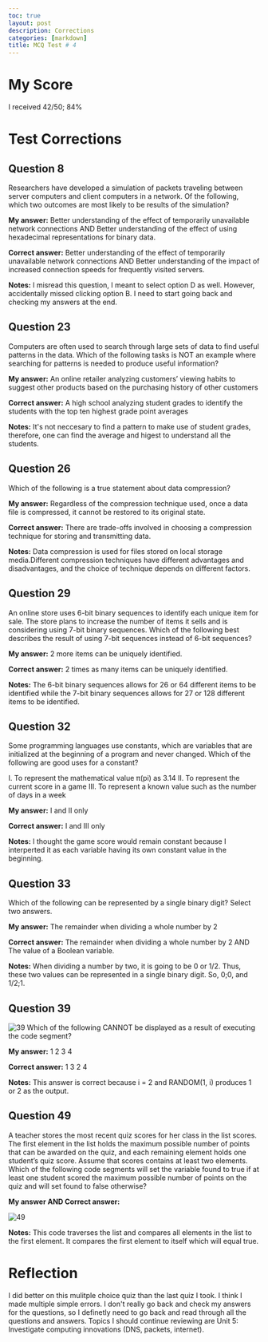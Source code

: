 ```yaml
---
toc: true
layout: post
description: Corrections 
categories: [markdown]
title: MCQ Test # 4 
---
```


# My Score

I received 42/50; 84% 

# Test Corrections 

## Question 8

Researchers have developed a simulation of packets traveling between server computers and client computers in a network. Of the following, which two outcomes are most likely to be results of the simulation?

**My answer:** Better understanding of the effect of temporarily unavailable network connections AND Better understanding of the effect of using hexadecimal representations for binary data. 

**Correct answer:** Better understanding of the effect of temporarily unavailable network connections AND Better understanding of the impact of increased connection speeds for frequently visited servers. 

**Notes:** I misread this question, I meant to select option D as well. However, accidentally missed clicking option B. I need to start going back and checking my answers at the end. 

## Question 23

Computers are often used to search through large sets of data to find useful patterns in the data. Which of the following tasks is NOT an example where searching for patterns is needed to produce useful information?

**My answer:** An online retailer analyzing customers’ viewing habits to suggest other products based on the purchasing history of other customers

**Correct answer:** A high school analyzing student grades to identify the students with the top ten highest grade point averages

**Notes:** It's not neccesary to find a pattern to make use of student grades, therefore, one can find the average and higest to understand all the students. 

## Question 26

Which of the following is a true statement about data compression?

**My answer:** Regardless of the compression technique used, once a data file is compressed, it cannot be restored to its original state.

**Correct answer:** There are trade-offs involved in choosing a compression technique for storing and transmitting data.

**Notes:** Data compression is used for files stored on local storage media.Different compression techniques have different advantages and disadvantages, and the choice of technique depends on different factors. 

## Question 29

An online store uses 6-bit binary sequences to identify each unique item for sale. The store plans to increase the number of items it sells and is considering using 7-bit binary sequences. Which of the following best describes the result of using 7-bit sequences instead of 6-bit sequences?

**My answer:** 2 more items can be uniquely identified.

**Correct answer:** 2 times as many items can be uniquely identified.

**Notes:** The 6-bit binary sequences allows for 26 or 64 different items to be identified while the 7-bit binary sequences allows for 27 or 128 different items to be identified. 

## Question 32

Some programming languages use constants, which are variables that are initialized at the beginning of a program and never changed. Which of the following are good uses for a constant?

I. To represent the mathematical value π(pi) as 3.14
II. To represent the current score in a game
III. To represent a known value such as the number of days in a week

**My answer:** I and II only

**Correct answer:** I and III only

**Notes:** I thought the game score would remain constant because I interperted it as each variable having its own constant value in the beginning. 

## Question 33

Which of the following can be represented by a single binary digit? Select two answers.

**My answer:** The remainder when dividing a whole number by 2

**Correct answer:** The remainder when dividing a whole number by 2 AND The value of a Boolean variable. 

**Notes:** When dividing a number by two, it is going to be 0 or 1/2. Thus, these two values can be represented in a single binary digit. So, 0;0, and 1/2;1.

## Question 39

![39](https://cdn.discordapp.com/attachments/1010052426490982461/1093356051325272074/VR165845.g03.png)
Which of the following CANNOT be displayed as a result of executing the code segment?

**My answer:** 1 2 3 4

**Correct answer:** 1 3 2 4

**Notes:** This answer is correct because i = 2 and RANDOM(1, i) produces 1 or 2 as the output. 

## Question 49

A teacher stores the most recent quiz scores for her class in the list scores. The first element in the list holds the maximum possible number of points that can be awarded on the quiz, and each remaining element holds one student’s quiz score. Assume that scores contains at least two elements. Which of the following code segments will set the variable found to true if at least one student scored the maximum possible number of points on the quiz and will set found to false otherwise?

**My answer AND Correct answer:** 

![49](https://cdn.discordapp.com/attachments/1010052426490982461/1093320220032110752/MCQ4Q49.jpg)

**Notes:** This code traverses the list and compares all elements in the list to the first element. It compares the first element to itself which will equal true. 

# Reflection

I did better on this mulitple choice quiz than the last quiz I took. I think I made multiple simple errors. I don't really go back and check my answers for the questions, so I definetly need to go back and read through all the questions and answers. Topics I should continue reviewing are Unit 5: Investigate computing innovations (DNS, packets, internet). 